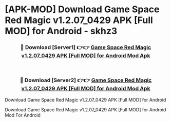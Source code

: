 # [APK-MOD] Download Game Space Red Magic v1.2.07_0429 APK [Full MOD] for Android - skhz3


<div align="center">
<h3>🔴 Download [Server1] 👉👉 <a href="https://apk-comot.site?title=Game_Space_Red_Magic_v1.2.07_0429_APK_[Full_MOD]_for_Android">Game Space Red Magic v1.2.07_0429 APK [Full MOD] for Android Mod Apk</a></h3><br>
<h3>🔴 Download [Server2] 👉👉 <a href="https://apk-comot.site?title=Game_Space_Red_Magic_v1.2.07_0429_APK_[Full_MOD]_for_Android">Game Space Red Magic v1.2.07_0429 APK [Full MOD] for Android Mod Apk</a></h3>
</div>



Download Game Space Red Magic v1.2.07_0429 APK [Full MOD] for Android 

Download Game Space Red Magic v1.2.07_0429 APK [Full MOD] for Android Mod For Android